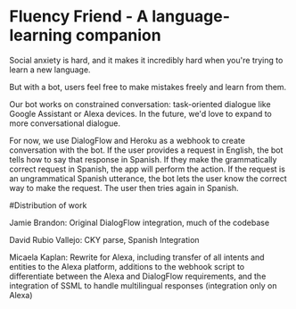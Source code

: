 # Fluency Friend - A language-learning companion

Social anxiety is hard, and it makes it incredibly hard when you're trying to learn a new language.

But with a bot, users feel free to make mistakes freely and learn from them.

Our bot works on constrained conversation: task-oriented dialogue like Google Assistant or Alexa devices. In the future, we'd love to expand to more conversational dialogue.

For now, we use DialogFlow and Heroku as a webhook to create conversation with the bot. If the user provides a request in English, the bot tells how to say that response in Spanish. If they make the grammatically correct request in Spanish, the app will perform the action. If the request is an ungrammatical Spanish utterance, the bot lets the user know the correct way to make the request. The user then tries again in Spanish.

#Distribution of work

Jamie Brandon: Original DialogFlow integration, much of the codebase

David Rubio Vallejo: CKY parse, Spanish Integration

Micaela Kaplan: Rewrite for Alexa, including transfer of all intents and entities to the Alexa platform,
additions to the webhook script to differentiate between the Alexa and DialogFlow requirements, and the integration of SSML
to handle multilingual responses (integration only on Alexa)
